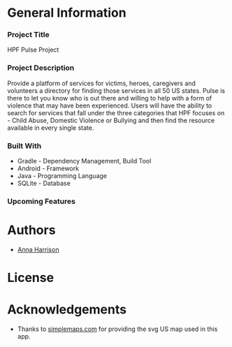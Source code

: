 # General Information #
### Project Title ###
HPF Pulse Project
### Project Description ###
Provide a platform of services for victims, heroes, caregivers and
volunteers a directory for finding those services in all 50 US
states. Pulse is there to let you know who is out there and
willing to help with a form of violence that may have been
experienced. Users will have the ability to search for services
that fall under the three categories that HPF focuses on -
Child Abuse, Domestic Violence or Bullying and then find the
resource available in every single state.
### Built With ###
* Gradle - Dependency Management, Build Tool 
* Android - Framework
* Java - Programming Language
* SQLite - Database
### Upcoming Features ###

# Authors #
* [Anna Harrison](https://github.com/annaharri89)

# License #

# Acknowledgements #
* Thanks to [simplemaps.com](https://simplemaps.com/resources/svg-maps) for providing the svg US map used in this app.


